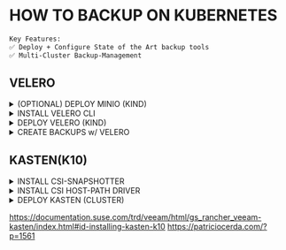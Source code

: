 # HOW TO BACKUP ON KUBERNETES

```bash
Key Features:
✅ Deploy + Configure State of the Art backup tools
✅ Multi-Cluster Backup-Management
```

## VELERO

<details><summary>(OPTIONAL) DEPLOY MINIO (KIND)</summary>

## DEPLOY MINIO

this step assumes you have a kind cluster running with enabled cni, ingress-controller and cert-manager. 
The example could be also used on a different kind of kubernetes cluster with configured cert-manager and ingress-controller.

```bash
# USE FOR KIND - NIP.IO
INGRESS_DOMAIN=$(kubectl get nodes -l node-role.kubernetes.io/control-plane -o jsonpath='{.items[0].status.addresses[?(@.type=="InternalIP")].address}').nip.io

cat <<EOF > minio.yaml
---
helmfiles:
  - path: git::https://github.com/stuttgart-things/helm.git@apps/minio.yaml
    values:
      - namespace: minio
      - clusterIssuer: selfsigned
      - issuerKind: cluster-issuer
      - domain: \${INGRESS_DOMAIN}
      - ingressClassName: nginx
      - rootUser: adminadmin
      - rootPassword: adminadmin
      - hostnameConsole: artifacts-console
      - hostnameApi: artifacts
      - storageClass: standard
EOF

# REPLACE
sed -i "s|\\\${INGRESS_DOMAIN}|${INGRESS_DOMAIN}|g" minio.yaml

helmfile apply -f minio.yaml
```

## CREATE A BUCKET FOR VELERO

```bash
kubectl get ingress -A | grep console
# USE WITH BROWSER AND CREATE BUCKET: VELERO
```

</details>

<details><summary>INSTALL VELERO CLI</summary>

```bash

```

</details>

<details><summary>DEPLOY VELERO (KIND)</summary>

```bash
# OPTIONAL: GET MINIO CERT (IF YOU DEPLOYED YOU'RE MINIO SELF-SIGNED)
kubectl get secret artifacts.172.18.0.10.nip.io-tls -n minio -o jsonpath='{.data.ca\.crt}' | base64 --decode > minio-ca.crt
PUB_CA=$(cat minio-ca.crt | base64 -w 0)

cat <<EOF > velero.yaml
---
helmfiles:
  - path: git::https://github.com/stuttgart-things/helm.git@infra/velero.yaml
    values:
      - namespace: velero
      - backupsEnabled: true
      - snapshotsEnabled: true
      - deployNodeAgent: true
      - s3StorageLocation: default
      - awsAccessKeyID: adminadmin
      - awsSecretAccessKey: adminadmin
      - s3Bucket: velero
      - s3CaCert: \${PUB_CA}
      - s3Location: artifacts.172.18.0.10.nip.io
      - imageAwsVeleroPlugin: velero/velero-plugin-for-aws:v1.11.1
EOF

# REPLACE
sed -i "s|\\\${PUB_CA}|${PUB_CA}|g" velero.yaml

# DEPLOY VELERO
helmfile sync -f velero.yaml

# CHECK STORAGE LOCATION
kubectl get Backupstoragelocations default -n velero
```

</details>

<details><summary>CREATE BACKUPS w/ VELERO</summary>

## CREATE TEST DATA
 
```bash
kubectl apply -f - <<EOF
---
apiVersion: v1
kind: Namespace
metadata:
  name: demo-ns
---
apiVersion: v1
kind: ConfigMap
metadata:
  name: app-config
  namespace: demo-ns
data:
  app.properties: |
    server.port=8080
    logging.level=INFO
  db.url: jdbc:postgresql://db:5432/app
---
apiVersion: v1
kind: ConfigMap
metadata:
  name: env-config
  namespace: demo-ns
data:
  ENV: production
  API_KEY: "abc123"
EOF
```

## CREATE BACKUP

```bash
velero backup create demo-backup --include-namespaces demo-ns
```

## RESTORE BACKUP (TO DIFFERENT NAMESPACE)

```bash
velero restore create demo-restore \
--from-backup demo-backup \
--namespace-mappings demo-ns:new-demo-ns
```

</details>

## KASTEN(K10)

<details><summary>INSTALL CSI-SNAPSHOTTER </summary>

```bash
kubectl apply -k https://github.com/kubernetes-csi/external-snapshotter/client/config/crd
```

</details>

<details><summary>INSTALL CSI HOST-PATH DRIVER</summary>

```bash
git clone https://github.com/kubernetes-csi/csi-driver-host-path.git
bash csi-driver-host-path/deploy/kubernetes-1.31/deploy.sh 
kubectl apply -f csi-driver-host-path/examples/csi-storageclass.yaml
```

</details>

<details><summary>DEPLOY KASTEN (CLUSTER)</summary>

[htpasswd-generato](https://hostingcanada.org/htpasswd-generator/)

```bash
cat <<EOF > k10.yaml
---
ingress:
  create: true
  enabled: true
  class: nginx
  host: k10.automation.example.com
  tls:
    enabled: true
    secretName: k10-tls

auth:
  basicAuth:
    enabled: true
    htpasswd: sthings:$apr#...
EOF
```

```bash
helm repo add kasten https://charts.kasten.io/
helm upgrade --install k10 \
kasten/k10 \
--version 7.5.10 \
--values k10.yaml \
--namespace k10 \
--create-namespace
```

</details>

https://documentation.suse.com/trd/veeam/html/gs_rancher_veeam-kasten/index.html#id-installing-kasten-k10
https://patriciocerda.com/?p=1561
